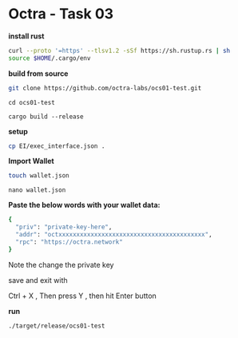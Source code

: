 # **Octra - Task 03**



**install rust**

```bash
curl --proto '=https' --tlsv1.2 -sSf https://sh.rustup.rs | sh
source $HOME/.cargo/env
```

**build from source**

```bash
git clone https://github.com/octra-labs/ocs01-test.git
```
```
cd ocs01-test
```
```
cargo build --release
```

**setup**

```bash
cp EI/exec_interface.json .
```

**Import Wallet**

```bash
touch wallet.json
```
```
nano wallet.json
```

**Paste the below words with your wallet data:**
```bash
{
  "priv": "private-key-here",
  "addr": "octxxxxxxxxxxxxxxxxxxxxxxxxxxxxxxxxxxxxxxxxx",
  "rpc": "https://octra.network"
}
```

Note the change the private key 

save and exit with 

Ctrl + X , Then press Y , then hit Enter button

**run**

```bash
./target/release/ocs01-test
```
